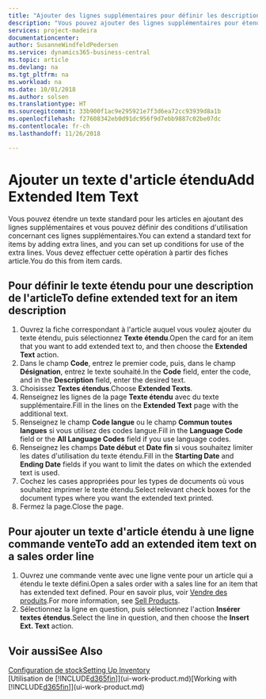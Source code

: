 ```yaml
---
title: "Ajouter des lignes supplémentaires pour définir les descriptions d'article étendues | Microsoft Docs"
description: "Vous pouvez ajouter des lignes supplémentaires pour étendre le texte standard qui décrit un article."
services: project-madeira
documentationcenter: 
author: SusanneWindfeldPedersen
ms.service: dynamics365-business-central
ms.topic: article
ms.devlang: na
ms.tgt_pltfrm: na
ms.workload: na
ms.date: 10/01/2018
ms.author: solsen
ms.translationtype: HT
ms.sourcegitcommit: 33b900f1ac9e295921e7f3d6ea72cc93939d8a1b
ms.openlocfilehash: f27608342eb0d91dc956f9d7ebb9887c02be07dc
ms.contentlocale: fr-ch
ms.lasthandoff: 11/26/2018

---
```

# <a name="add-extended-item-text"></a><span data-ttu-id="adabd-103">Ajouter un texte d'article étendu</span><span class="sxs-lookup"><span data-stu-id="adabd-103">Add Extended Item Text</span></span>
<span data-ttu-id="adabd-104">Vous pouvez étendre un texte standard pour les articles en ajoutant des lignes supplémentaires et vous pouvez définir des conditions d'utilisation concernant ces lignes supplémentaires.</span><span class="sxs-lookup"><span data-stu-id="adabd-104">You can extend a standard text for items by adding extra lines, and you can set up conditions for use of the extra lines.</span></span> <span data-ttu-id="adabd-105">Vous devez effectuer cette opération à partir des fiches article.</span><span class="sxs-lookup"><span data-stu-id="adabd-105">You do this from item cards.</span></span>

## <a name="to-define-extended-text-for-an-item-description"></a><span data-ttu-id="adabd-106">Pour définir le texte étendu pour une description de l'article</span><span class="sxs-lookup"><span data-stu-id="adabd-106">To define extended text for an item description</span></span>
1. <span data-ttu-id="adabd-107">Ouvrez la fiche correspondant à l'article auquel vous voulez ajouter du texte étendu, puis sélectionnez **Texte étendu**.</span><span class="sxs-lookup"><span data-stu-id="adabd-107">Open the card for an item that you want to add extended text to, and then choose the **Extended Text** action.</span></span>
2. <span data-ttu-id="adabd-108">Dans le champ **Code**, entrez le premier code, puis, dans le champ **Désignation**, entrez le texte souhaité.</span><span class="sxs-lookup"><span data-stu-id="adabd-108">In the **Code** field, enter the code, and in the **Description** field, enter the desired text.</span></span>
3. <span data-ttu-id="adabd-109">Choisissez **Textes étendus**.</span><span class="sxs-lookup"><span data-stu-id="adabd-109">Choose **Extended Texts**.</span></span>
4. <span data-ttu-id="adabd-110">Renseignez les lignes de la page **Texte étendu** avec du texte supplémentaire.</span><span class="sxs-lookup"><span data-stu-id="adabd-110">Fill in the lines on the **Extended Text** page with the additional text.</span></span>
5. <span data-ttu-id="adabd-111">Renseignez le champ **Code langue** ou le champ **Commun toutes langues** si vous utilisez des codes langue.</span><span class="sxs-lookup"><span data-stu-id="adabd-111">Fill in the **Language Code** field or the **All Language Codes** field if you use language codes.</span></span>
6. <span data-ttu-id="adabd-112">Renseignez les champs **Date début** et **Date fin** si vous souhaitez limiter les dates d'utilisation du texte étendu.</span><span class="sxs-lookup"><span data-stu-id="adabd-112">Fill in the **Starting Date** and **Ending Date** fields if you want to limit the dates on which the extended text is used.</span></span>
7. <span data-ttu-id="adabd-113">Cochez les cases appropriées pour les types de documents où vous souhaitez imprimer le texte étendu.</span><span class="sxs-lookup"><span data-stu-id="adabd-113">Select relevant check boxes for the document types where you want the extended text printed.</span></span>
8. <span data-ttu-id="adabd-114">Fermez la page.</span><span class="sxs-lookup"><span data-stu-id="adabd-114">Close the page.</span></span>

## <a name="to-add-an-extended-item-text-on-a-sales-order-line"></a><span data-ttu-id="adabd-115">Pour ajouter un texte d'article étendu à une ligne commande vente</span><span class="sxs-lookup"><span data-stu-id="adabd-115">To add an extended item text on a sales order line</span></span>
1. <span data-ttu-id="adabd-116">Ouvrez une commande vente avec une ligne vente pour un article qui a étendu le texte défini.</span><span class="sxs-lookup"><span data-stu-id="adabd-116">Open a sales order with a sales line for an item that has extended text defined.</span></span> <span data-ttu-id="adabd-117">Pour en savoir plus, voir [Vendre des produits](sales-how-sell-products.md).</span><span class="sxs-lookup"><span data-stu-id="adabd-117">For more information, see [Sell Products](sales-how-sell-products.md).</span></span>
2. <span data-ttu-id="adabd-118">Sélectionnez la ligne en question, puis sélectionnez l'action **Insérer textes étendus**.</span><span class="sxs-lookup"><span data-stu-id="adabd-118">Select the line in question, and then choose the **Insert Ext. Text** action.</span></span>

## <a name="see-also"></a><span data-ttu-id="adabd-119">Voir aussi</span><span class="sxs-lookup"><span data-stu-id="adabd-119">See Also</span></span>
[<span data-ttu-id="adabd-120">Configuration de stock</span><span class="sxs-lookup"><span data-stu-id="adabd-120">Setting Up Inventory</span></span>](inventory-setup-inventory.md)  
<span data-ttu-id="adabd-121">[Utilisation de [!INCLUDE[d365fin](includes/d365fin_md.md)]](ui-work-product.md)</span><span class="sxs-lookup"><span data-stu-id="adabd-121">[Working with [!INCLUDE[d365fin](includes/d365fin_md.md)]](ui-work-product.md)</span></span>

